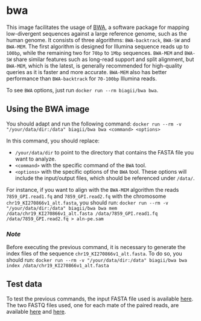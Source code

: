 # bwa

This image facilitates the usage of [BWA](http://bio-bwa.sourceforge.net/), a software package for mapping low-divergent sequences against a large reference genome, such as the human genome. It consists of three algorithms: `BWA-backtrack`, `BWA-SW` and `BWA-MEM`. The first algorithm is designed for Illumina sequence reads up to `100bp`, while the remaining two for `70bp` to `1Mbp` sequences. `BWA-MEM` and `BWA-SW` share similar features such as long-read support and split alignment, but `BWA-MEM`, which is the latest, is generally recommended for high-quality queries as it is faster and more accurate. `BWA-MEM` also has better performance than `BWA-backtrack` for `70-100bp` Illumina reads.

To see `BWA` options, just run `docker run --rm biagii/bwa bwa`.

## Using the BWA image

You should adapt and run the following command: `docker run --rm -v "/your/data/dir:/data" biagii/bwa bwa <command> <options>`

In this command, you should replace:
- `/your/data/dir` to point to the directory that contains the FASTA file you want to analyze.
- `<command>` with the specific command of the `BWA` tool. 
- `<options>` with the specific options of the `BWA` tool. These options will include the input/output files, which should be referenced under `/data/`.

For instance, if you want to align with the `BWA-MEM` algorithm the reads `7859_GPI.read1.fq` and `7859_GPI.read2.fq` with the chromosome `chr19_KI270866v1_alt.fasta`, you should run: `docker run --rm -v "/your/data/dir:/data" biagii/bwa bwa mem /data/chr19_KI270866v1_alt.fasta /data/7859_GPI.read1.fq /data/7859_GPI.read2.fq > aln-pe.sam`

### *Note*
Before executing the previous command, it is necessary to generate the index files of the sequence `chr19_KI270866v1_alt.fasta`. To do so, you should run: `docker run --rm -v "/your/data/dir:/data" biagii/bwa bwa index /data/chr19_KI270866v1_alt.fasta`

## Test data
To test the previous commands, the input FASTA file used is available [here](https://raw.githubusercontent.com/cbiagii/dockerfiles/master/bwa/0.7.17/testdata/chr19_KI270866v1_alt.fasta).
The two FASTQ files used, one for each mate of the paired reads, are available [here](https://raw.githubusercontent.com/cbiagii/dockerfiles/master/bwa/0.7.17/testdata/7859_GPI.read1.fq) and [here](https://raw.githubusercontent.com/cbiagii/dockerfiles/master/bwa/0.7.17/testdata/7859_GPI.read2.fq).